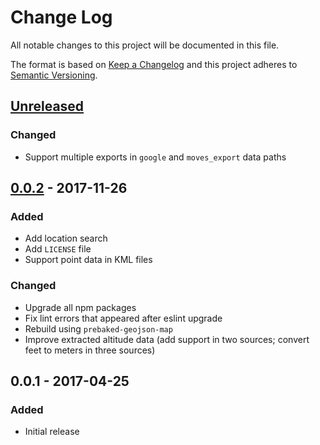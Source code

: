 # Change Log
All notable changes to this project will be documented in this file.

The format is based on [Keep a Changelog](http://keepachangelog.com/)
and this project adheres to [Semantic Versioning](http://semver.org/).

## [Unreleased]
### Changed
- Support multiple exports in `google` and `moves_export` data paths

## [0.0.2] - 2017-11-26
### Added
- Add location search
- Add `LICENSE` file
- Support point data in KML files

### Changed
- Upgrade all npm packages
- Fix lint errors that appeared after eslint upgrade
- Rebuild using `prebaked-geojson-map`
- Improve extracted altitude data (add support in two sources; convert feet to
  meters in three sources)

## 0.0.1 - 2017-04-25
### Added
- Initial release

[Unreleased]: https://github.com/stilist/personal_map/compare/v0.0.2...master
[0.0.2]: https://github.com/stilist/personal_map/compare/v0.0.1...0.0.2
